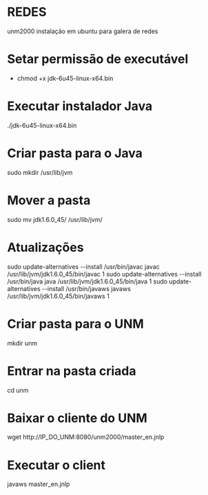# REDES 

unm2000 instalação em  ubuntu para galera de redes
# Setar permissão de executável
- chmod +x jdk-6u45-linux-x64.bin 

# Executar instalador Java
./jdk-6u45-linux-x64.bin 

# Criar pasta para o Java
sudo mkdir /usr/lib/jvm

# Mover a pasta
sudo mv jdk1.6.0_45/ /usr/lib/jvm/

# Atualizações
sudo update-alternatives --install /usr/bin/javac javac /usr/lib/jvm/jdk1.6.0_45/bin/javac 1
sudo update-alternatives --install /usr/bin/java java /usr/lib/jvm/jdk1.6.0_45/bin/java 1
sudo update-alternatives --install /usr/bin/javaws javaws /usr/lib/jvm/jdk1.6.0_45/bin/javaws 1

# Criar pasta para o UNM
mkdir unm

# Entrar na pasta criada
cd unm

# Baixar o cliente do UNM
wget http://IP_DO_UNM:8080/unm2000/master_en.jnlp

# Executar o client
javaws master_en.jnlp
